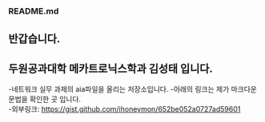 ### README.md

 ## 반갑습니다.
 ## 두원공과대학 메카트로닉스학과 김성태 입니다.
 -네트워크 실무 과제의 aia파일을 올리는 저장소입니다.
 -아래의 링크는 제가 마크다운 문법을 확인한 곳 입니다.   
 -외부링크: <https://gist.github.com/ihoneymon/652be052a0727ad59601>
